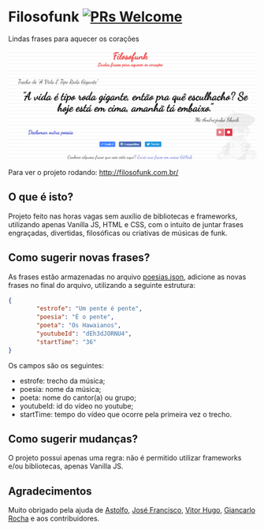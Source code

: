 # Filosofunk [![PRs Welcome](https://img.shields.io/badge/PRs-welcome-brightgreen.svg?style=flat-square)](http://makeapullrequest.com)
Lindas frases para aquecer os corações

![Screenshot](img/screenshot.PNG?raw=true "Screenshot")

Para ver o projeto rodando: http://filosofunk.com.br/

## O que é isto?
Projeto feito nas horas vagas sem auxílio de bibliotecas e frameworks, utilizando apenas Vanilla JS, HTML e CSS, com o intuito de juntar frases engraçadas, divertidas, filosóficas ou criativas de músicas de funk.

## Como sugerir novas frases?
As frases estão armazenadas no arquivo [poesias.json](https://github.com/IgorRozani/filosofunk/blob/master/poesias.json), adicione as novas frases no final do arquivo, utilizando a seguinte estrutura: 

```JSON
{
        "estrofe": "Um pente é pente",
        "poesia": "É o pente",
        "poeta": "Os Hawaianos",
        "youtubeId": "dEh3dJORNU4",
        "startTime": "36"
}
```
Os campos são os seguintes:
- estrofe: trecho da música;
- poesia: nome da música;
- poeta: nome do cantor(a) ou grupo;
- youtubeId: id do vídeo no youtube;
- startTime: tempo do vídeo que ocorre pela primeira vez o trecho.

## Como sugerir mudanças?
O projeto possui apenas uma regra: não é permitido utilizar frameworks e/ou bibliotecas, apenas Vanilla JS.

## Agradecimentos
Muito obrigado pela ajuda de [Astolfo](https://github.com/Astolfoho), [José Francisco](https://github.com/jfobaltazar), [Vitor Hugo](https://github.com/vitorlans), [Giancarlo Rocha](https://github.com/giancarlopro) e aos contribuidores.
